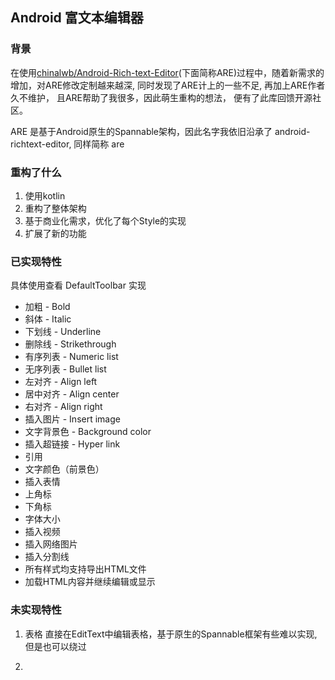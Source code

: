 
## Android 富文本编辑器

### 背景

在使用[chinalwb/Android-Rich-text-Editor](https://github.com/chinalwb/Android-Rich-text-Editor)(下面简称ARE)过程中，随着新需求的增加，对ARE修改定制越来越深,
同时发现了ARE计上的一些不足, 再加上ARE作者久不维护， 且ARE帮助了我很多，因此萌生重构的想法， 便有了此库回馈开源社区。

ARE 是基于Android原生的Spannable架构，因此名字我依旧沿承了 android-richtext-editor, 同样简称 are

### 重构了什么
1. 使用kotlin
2. 重构了整体架构
3. 基于商业化需求，优化了每个Style的实现
4. 扩展了新的功能

### 已实现特性
具体使用查看 DefaultToolbar 实现
- 加粗 - Bold
- 斜体 - Italic
- 下划线 - Underline
- 删除线 - Strikethrough
- 有序列表 - Numeric list
- 无序列表 - Bullet list
- 左对齐 - Align left
- 居中对齐 - Align center
- 右对齐 - Align right
- 插入图片 - Insert image
- 文字背景色 - Background color
- 插入超链接 - Hyper link
- 引用
- 文字颜色（前景色）
- 插入表情
- 上角标
- 下角标
- 字体大小
- 插入视频
- 插入网络图片
- 插入分割线
- 所有样式均支持导出HTML文件
- 加载HTML内容并继续编辑或显示

### 未实现特性
1. 表格
直接在EditText中编辑表格，基于原生的Spannable框架有些难以实现, 但是也可以绕过

2.